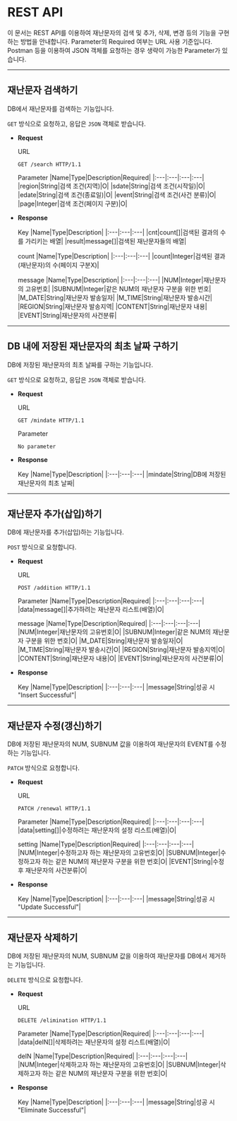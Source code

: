 # REST API

이 문서는 REST API를 이용하여 재난문자의 검색 및 추가, 삭제, 변경 등의 기능을 구현하는 방법을 안내합니다. Parameter의 Required 여부는 URL 사용 기준입니다. Postman 등을 이용하여 JSON 객체를 요청하는 경우 생략이 가능한 Parameter가 있습니다.

---
## 재난문자 검색하기

DB에서 재난문자를 검색하는 기능입니다.

`GET` 방식으로 요청하고, 응답은 `JSON` 객체로 받습니다.

- **Request**
    
    URL
    ```http
    GET /search HTTP/1.1
    ```
    
    Parameter
    |Name|Type|Description|Required|
    |:---|:---|:---|:---|
    |region|String|검색 조건(지역)|O|
    |sdate|String|검색 조건(시작일)|O|
    |edate|String|검색 조건(종료일)|O|
    |event|String|검색 조건(사건 분류)|O|
    |page|Integer|검색 조건(페이지 구분)|O|
    
- **Response**

    Key
    |Name|Type|Description|
    |:---|:---|:---|
    |cnt|count[]|검색된 결과의 수를 가리키는 배열|
    |result|message[]|검색된 재난문자들의 배열|
    
    count
    |Name|Type|Description|
    |:---|:---|:---|
    |count|Integer|검색된 결과(재난문자)의 수(페이지 구분X)|
    
    message
    |Name|Type|Description|
    |:---|:---|:---|
    |NUM|Integer|재난문자의 고유번호|
    |SUBNUM|Integer|같은 NUM의 재난문자 구분을 위한 번호|
    |M_DATE|String|재난문자 발송일자|
    |M_TIME|String|재난문자 발송시간|
    |REGION|String|재난문자 발송지역|
    |CONTENT|String|재난문자 내용|
    |EVENT|String|재난문자의 사건분류|


---
## DB 내에 저장된 재난문자의 최초 날짜 구하기

DB에 저장된 재난문자의 최초 날짜를 구하는 기능입니다.

`GET` 방식으로 요청하고, 응답은 `JSON` 객체로 받습니다.

- **Request**
    
    URL
    ```http
    GET /mindate HTTP/1.1
    ```
    
    Parameter
    
    `No parameter`
    
- **Response**

    Key
    |Name|Type|Description|
    |:---|:---|:---|
    |mindate|String|DB에 저장된 재난문자의 최초 날짜|


---
## 재난문자 추가(삽입)하기

DB에 재난문자를 추가(삽입)하는 기능입니다.

`POST` 방식으로 요청합니다.

- **Request**

    URL
    ```http
    POST /addition HTTP/1.1
    ```

    Parameter
    |Name|Type|Description|Required|
    |:---|:---|:---|:---|
    |data|message[]|추가하려는 재난문자 리스트(배열)|O|
    
    message
    |Name|Type|Description|Required|
    |:---|:---|:---|:---|
    |NUM|Integer|재난문자의 고유번호|O|
    |SUBNUM|Integer|같은 NUM의 재난문자 구분을 위한 번호|O|
    |M_DATE|String|재난문자 발송일자|O|
    |M_TIME|String|재난문자 발송시간|O|
    |REGION|String|재난문자 발송지역|O|
    |CONTENT|String|재난문자 내용|O|
    |EVENT|String|재난문자의 사건분류|O|
    
- **Response**

    Key
    |Name|Type|Description|
    |:---|:---|:---|
    |message|String|성공 시 "Insert Successful"|
    
---
## 재난문자 수정(갱신)하기

DB에 저장된 재난문자의 NUM, SUBNUM 값을 이용하여 재난문자의 EVENT를 수정하는 기능입니다.

`PATCH` 방식으로 요청합니다.

- **Request**

    URL
    ```http
    PATCH /renewal HTTP/1.1
    ```

    Parameter
    |Name|Type|Description|Required|
    |:---|:---|:---|:---|
    |data|setting[]|수정하려는 재난문자의 설정 리스트(배열)|O|
    
    setting
    |Name|Type|Description|Required|
    |:---|:---|:---|:---|
    |NUM|Integer|수정하고자 하는 재난문자의 고유번호|O|
    |SUBNUM|Integer|수정하고자 하는 같은 NUM의 재난문자 구분을 위한 번호|O|
    |EVENT|String|수정 후 재난문자의 사건분류|O|
    
- **Response**

    Key
    |Name|Type|Description|
    |:---|:---|:---|
    |message|String|성공 시 "Update Successful"|

---
## 재난문자 삭제하기

DB에 저장된 재난문자의 NUM, SUBNUM 값을 이용하여 재난문자를 DB에서 제거하는 기능입니다.

`DELETE` 방식으로 요청합니다.

- **Request**

    URL
    ```http
    DELETE /elimination HTTP/1.1
    ```

    Parameter
    |Name|Type|Description|Required|
    |:---|:---|:---|:---|
    |data|delN[]|삭제하려는 재난문자의 설정 리스트(배열)|O|
    
    delN
    |Name|Type|Description|Required|
    |:---|:---|:---|:---|
    |NUM|Integer|삭제하고자 하는 재난문자의 고유번호|O|
    |SUBNUM|Integer|삭제하고자 하는 같은 NUM의 재난문자 구분을 위한 번호|O|
    
- **Response**

    Key
    |Name|Type|Description|
    |:---|:---|:---|
    |message|String|성공 시 "Eliminate Successful"|


